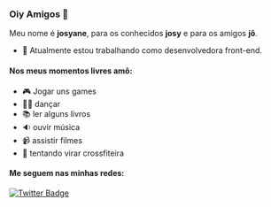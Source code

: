 ### Oiy Amigos 👋

Meu nome é **josyane**, para os conhecidos **josy** e para os amigos **jô**. 

* :wedding: Atualmente estou trabalhando como desenvolvedora front-end.

#### **Nos meus momentos livres amô:**
* :video_game: Jogar uns games 
* :ok_woman: dançar
* :books: ler alguns livros
* :sound: ouvir música 
* :video_camera: assistir filmes
* :runner: tentando virar crossfiteira

#### Me seguem nas minhas redes: 

[![Twitter Badge](https://img.shields.io/badge/-Twitter-1ca0f1?style=flat-square&labelColor=1ca0f1&logo=twitter&logoColor=white&link=https://twitter.com/josyscript)](https://twitter.com/josyscript)



<!--
**jtartarini/jtartarini** is a ✨ _special_ ✨ repository because its `README.md` (this file) appears on your GitHub profile.

[![Linkedin Badge](https://img.shields.io/badge/-LinkedIn-blue?style=flat-square&logo=Linkedin&logoColor=white&link=https://www.linkedin.com/in/josyanetartarini)](https://www.linkedin.com/in/josyanetartarini)

Here are some ideas to get you started:

- 🔭 I’m currently working on ...
- 🌱 I’m currently learning ...
- 👯 I’m looking to collaborate on ...
- 🤔 I’m looking for help with ...
- 💬 Ask me about ...
- 📫 How to reach me: ...
- 😄 Pronouns: ...
- ⚡ Fun fact: ...
-->
